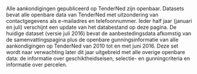 Alle aankondigingen gepubliceerd op TenderNed zijn openbaar. Datasets bevat alle openbare data van TenderNed met uitzondering van contactgegevens als e-mailadres en telefoonnummer. Ieder half jaar (januari en juli) verschijnt een update van het databestand op deze pagina. De huidige dataset (versie juli 2016) bevat de aanbestedingsdata afkomstig van de samenvattingspagina plus de openbare gunningsinformatie van alle aankondigingen op TenderNed van 2010 tot en met juni 2016. Deze set wordt naar verwachting later dit jaar uitgebreid met alle overige openbare data: de informatie over geschiktheidseisen, selectie- en gunningcriteria en informatie over percelen.
